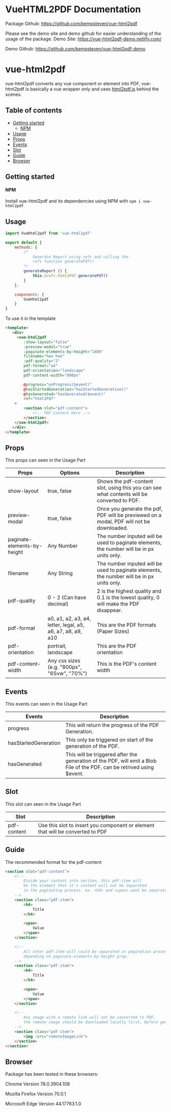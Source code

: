 # VueHTML2PDF Documentation

Package Github: https://github.com/kempsteven/vue-html2pdf

Please see the demo site and demo github for easier understanding of the usage of the package.
Demo Site: https://vue-html2pdf-demo.netlify.com/

Demo Github: https://github.com/kempsteven/vue-html2pdf-demo


# vue-html2pdf

vue-html2pdf converts any vue component or element into PDF, vue-html2pdf is basically a vue wrapper only and uses [html2pdf.js](https://github.com/eKoopmans/html2pdf.js) behind the scenes.

## Table of contents
- [Getting started](#getting-started)
  - [NPM](#npm)
- [Usage](#usage)
- [Props](#props)
- [Events](#events)
- [Slot](#slot)
- [Guide](#guide)
- [Browser](#browser)

## Getting started
#### NPM

Install vue-html2pdf and its dependencies using NPM with `npm i vue-html2pdf`


## Usage
```js
import VueHtml2pdf from 'vue-html2pdf'

export default {
    methods: {
        /*
            Generate Report using refs and calling the
            refs function generatePdf()
        */
        generateReport () {
            this.$refs.html2Pdf.generatePdf()
        }
    },

    components: {
        VueHtml2pdf
    }
}
```

To use it in the template
```html
<template>
   <div>
     <vue-html2pdf
        :show-layout="false"
        :preview-modal="true"
        :paginate-elements-by-height="1400"
        filename="hee hee"
        :pdf-quality="2"
        pdf-format="a4"
        pdf-orientation="landscape"
        pdf-content-width="800px"

        @progress="onProgress($event)"
        @hasStartedGeneration="hasStartedGeneration()"
        @hasGenerated="hasGenerated($event)"
        ref="html2Pdf"
    >
        <section slot="pdf-content">
            <!-- PDF Content Here -->
        </section>
    </vue-html2pdf>
   </div>
</template>
```


## Props
This props can seen in the Usage Part

| Props                       | Options                  | Description                                                                                                         |
|-----------------------------|--------------------------|---------------------------------------------------------------------------------------------------------------------|
| show-layout                 | true, false              | Shows the pdf-content slot, using this you can see what contents will be converted to PDF.                          |
| preview-modal               | true, false              | Once you generate the pdf, PDF will be previewed on a modal, PDF will not be downloaded.                            |
| paginate-elements-by-height | Any Number               | The number inputed will be used to paginate elements, the number will be in px units only.                          |
| filename                    | Any String               | The number inputed will be used to paginate elements, the number will be in px units only.                          |
| pdf-quality                 | 0 - 2 (Can have decimal) | 2 is the highest quality and 0.1 is the lowest quality, 0 will make the PDF disappear.                              |
| pdf-format                  | a0, a1, a2, a3, a4, letter, legal, a5, a6, a7, a8, a9, a10 | This are the PDF formats (Paper Sizes)                                            |
| pdf-orientation             | portrait, landscape      | This are the PDF orientation                                                                                        |
| pdf-content-width           | Any css sizes (e.g. "800px", "65vw", "70%") | This is the PDF's content width                                                                  |


## Events
This events can seen in the Usage Part

| Events                     | Description                                                                                                            |
|----------------------------|------------------------------------------------------------------------------------------------------------------------|
| progress                   | This will return the progress of the PDF Generation.                                                                   |
| hasStartedGeneration       | This only be triggered on start of the generation of the PDF.                                                          |
| hasGenerated               | This will be triggered after the generation of the PDF, will emit a Blob File of the PDF, can be retrived using $event.|


## Slot
This slot can seen in the Usage Part

| Slot                     | Description                                                                                                         |
|--------------------------|---------------------------------------------------------------------------------------------------------------------|
| pdf-content              | Use this slot to insert you component or element that will be converted to PDF                                      |


## Guide
The recommended format for the pdf-content

```html
<section slot="pdf-content">
    <!--
        Divide your content into section, this pdf-item will
        be the element that it's content will not be separated
        in the paginating process. ex. <h4> and <span> wont be separated.
    -->
    <section class="pdf-item">
        <h4>
            Title
        </h4>

        <span>
            Value
        </span>
    </section>

    <!--
        All other pdf-item will could be separated in pagination process,
        depending on paginate-elements-by-height prop.
    -->
    <section class="pdf-item">
        <h4>
            Title
        </h4>

        <span>
            Value
        </span>
    </section>

    <!--
        Any image with a remote link will not be converted to PDF,
        the remote image should be downloaded locally first, before generation.
    -->
    <section class="pdf-item">
        <img :src="remoteImageLink">
    </section>
</section>
```

## Browser
Package has been tested in these browsers:

Chrome Version 78.0.3904.108

Mozilla Firefox Version 70.0.1

Microsoft Edge Version 44.17763.1.0